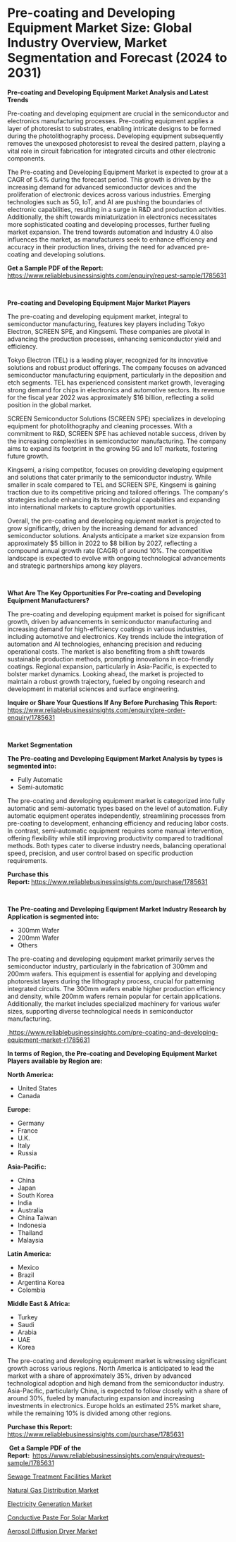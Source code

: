 <p><h1>Pre-coating and Developing Equipment Market Size: Global Industry Overview, Market Segmentation and Forecast (2024 to 2031)</h1></p><p><strong>Pre-coating and Developing Equipment Market Analysis and Latest Trends</strong></p>
<p><p>Pre-coating and developing equipment are crucial in the semiconductor and electronics manufacturing processes. Pre-coating equipment applies a layer of photoresist to substrates, enabling intricate designs to be formed during the photolithography process. Developing equipment subsequently removes the unexposed photoresist to reveal the desired pattern, playing a vital role in circuit fabrication for integrated circuits and other electronic components.</p><p>The Pre-coating and Developing Equipment Market is expected to grow at a CAGR of 5.4% during the forecast period. This growth is driven by the increasing demand for advanced semiconductor devices and the proliferation of electronic devices across various industries. Emerging technologies such as 5G, IoT, and AI are pushing the boundaries of electronic capabilities, resulting in a surge in R&D and production activities. Additionally, the shift towards miniaturization in electronics necessitates more sophisticated coating and developing processes, further fueling market expansion. The trend towards automation and Industry 4.0 also influences the market, as manufacturers seek to enhance efficiency and accuracy in their production lines, driving the need for advanced pre-coating and developing solutions.</p></p>
<p><strong>Get a Sample PDF of the Report:&nbsp;</strong> <a href="https://www.reliablebusinessinsights.com/enquiry/request-sample/1785631?utm_campaign=96&utm_medium=2&utm_source=Github&utm_content=ia&utm_term=18122024&utm_id=pre-coating-and-developing-equipment">https://www.reliablebusinessinsights.com/enquiry/request-sample/1785631</a></p>
<p>&nbsp;</p>
<p><strong>Pre-coating and Developing Equipment Major Market Players</strong></p>
<p><p>The pre-coating and developing equipment market, integral to semiconductor manufacturing, features key players including Tokyo Electron, SCREEN SPE, and Kingsemi. These companies are pivotal in advancing the production processes, enhancing semiconductor yield and efficiency.</p><p>Tokyo Electron (TEL) is a leading player, recognized for its innovative solutions and robust product offerings. The company focuses on advanced semiconductor manufacturing equipment, particularly in the deposition and etch segments. TEL has experienced consistent market growth, leveraging strong demand for chips in electronics and automotive sectors. Its revenue for the fiscal year 2022 was approximately $16 billion, reflecting a solid position in the global market.</p><p>SCREEN Semiconductor Solutions (SCREEN SPE) specializes in developing equipment for photolithography and cleaning processes. With a commitment to R&D, SCREEN SPE has achieved notable success, driven by the increasing complexities in semiconductor manufacturing. The company aims to expand its footprint in the growing 5G and IoT markets, fostering future growth.</p><p>Kingsemi, a rising competitor, focuses on providing developing equipment and solutions that cater primarily to the semiconductor industry. While smaller in scale compared to TEL and SCREEN SPE, Kingsemi is gaining traction due to its competitive pricing and tailored offerings. The company's strategies include enhancing its technological capabilities and expanding into international markets to capture growth opportunities.</p><p>Overall, the pre-coating and developing equipment market is projected to grow significantly, driven by the increasing demand for advanced semiconductor solutions. Analysts anticipate a market size expansion from approximately $5 billion in 2022 to $8 billion by 2027, reflecting a compound annual growth rate (CAGR) of around 10%. The competitive landscape is expected to evolve with ongoing technological advancements and strategic partnerships among key players.</p></p>
<p>&nbsp;</p>
<p><strong>What Are The Key Opportunities For Pre-coating and Developing Equipment Manufacturers?</strong></p>
<p><p>The pre-coating and developing equipment market is poised for significant growth, driven by advancements in semiconductor manufacturing and increasing demand for high-efficiency coatings in various industries, including automotive and electronics. Key trends include the integration of automation and AI technologies, enhancing precision and reducing operational costs. The market is also benefiting from a shift towards sustainable production methods, prompting innovations in eco-friendly coatings. Regional expansion, particularly in Asia-Pacific, is expected to bolster market dynamics. Looking ahead, the market is projected to maintain a robust growth trajectory, fueled by ongoing research and development in material sciences and surface engineering.</p></p>
<p><strong>Inquire or Share Your Questions If Any Before Purchasing This Report:</strong> <a href="https://www.reliablebusinessinsights.com/enquiry/pre-order-enquiry/1785631?utm_campaign=96&utm_medium=2&utm_source=Github&utm_content=ia&utm_term=18122024&utm_id=pre-coating-and-developing-equipment">https://www.reliablebusinessinsights.com/enquiry/pre-order-enquiry/1785631</a></p>
<p>&nbsp;</p>
<p><strong>Market Segmentation</strong></p>
<p><strong>The Pre-coating and Developing Equipment Market Analysis by types is segmented into:</strong></p>
<p><ul><li>Fully Automatic</li><li>Semi-automatic</li></ul></p>
<p><p>The pre-coating and developing equipment market is categorized into fully automatic and semi-automatic types based on the level of automation. Fully automatic equipment operates independently, streamlining processes from pre-coating to development, enhancing efficiency and reducing labor costs. In contrast, semi-automatic equipment requires some manual intervention, offering flexibility while still improving productivity compared to traditional methods. Both types cater to diverse industry needs, balancing operational speed, precision, and user control based on specific production requirements.</p></p>
<p><strong>Purchase this Report:&nbsp;</strong><a href="https://www.reliablebusinessinsights.com/purchase/1785631?utm_campaign=96&utm_medium=2&utm_source=Github&utm_content=ia&utm_term=18122024&utm_id=pre-coating-and-developing-equipment">https://www.reliablebusinessinsights.com/purchase/1785631</a></p>
<p>&nbsp;</p>
<p><strong>The Pre-coating and Developing Equipment Market Industry Research by Application is segmented into:</strong></p>
<p><ul><li>300mm Wafer</li><li>200mm Wafer</li><li>Others</li></ul></p>
<p><p>The pre-coating and developing equipment market primarily serves the semiconductor industry, particularly in the fabrication of 300mm and 200mm wafers. This equipment is essential for applying and developing photoresist layers during the lithography process, crucial for patterning integrated circuits. The 300mm wafers enable higher production efficiency and density, while 200mm wafers remain popular for certain applications. Additionally, the market includes specialized machinery for various wafer sizes, supporting diverse technological needs in semiconductor manufacturing.</p></p>
<p><a href="https://www.reliablebusinessinsights.com/pre-coating-and-developing-equipment-market-r1785631?utm_campaign=96&utm_medium=2&utm_source=Github&utm_content=ia&utm_term=18122024&utm_id=pre-coating-and-developing-equipment">&nbsp;https://www.reliablebusinessinsights.com/pre-coating-and-developing-equipment-market-r1785631</a></p>
<p><strong>In terms of Region, the Pre-coating and Developing Equipment Market Players available by Region are:</strong></p>
<p>
    <p> <strong> North America: </strong>
        <ul>
            <li>United States</li>
            <li>Canada</li>
        </ul>
        </p> 
    <p> <strong> Europe: </strong>
        <ul>
            <li>Germany</li>
            <li>France</li>
            <li>U.K.</li>
            <li>Italy</li>
            <li>Russia</li>
        </ul>
        </p> 
    <p> <strong> Asia-Pacific: </strong>
        <ul>
            <li>China</li>
            <li>Japan</li>
            <li>South Korea</li>
            <li>India</li>
            <li>Australia</li>
            <li>China Taiwan</li>
            <li>Indonesia</li>
            <li>Thailand</li>
            <li>Malaysia</li>
        </ul>
        </p> 
    <p> <strong> Latin America: </strong>
        <ul>
            <li>Mexico</li>
            <li>Brazil</li>
            <li>Argentina Korea</li>
            <li>Colombia</li>
        </ul>
        </p> 
    <p> <strong> Middle East & Africa: </strong>
        <ul>
            <li>Turkey</li>
            <li>Saudi</li>
            <li>Arabia</li>
            <li>UAE</li>
            <li>Korea</li>
        </ul>
    </p>
    </p>
<p><p>The pre-coating and developing equipment market is witnessing significant growth across various regions. North America is anticipated to lead the market with a share of approximately 35%, driven by advanced technological adoption and high demand from the semiconductor industry. Asia-Pacific, particularly China, is expected to follow closely with a share of around 30%, fueled by manufacturing expansion and increasing investments in electronics. Europe holds an estimated 25% market share, while the remaining 10% is divided among other regions.</p></p>
<p><strong>Purchase this Report: </strong><a href="https://www.reliablebusinessinsights.com/purchase/1785631?utm_campaign=96&utm_medium=2&utm_source=Github&utm_content=ia&utm_term=18122024&utm_id=pre-coating-and-developing-equipment">https://www.reliablebusinessinsights.com/purchase/1785631</a></p>
<p>&nbsp;<strong>Get a Sample PDF of the Report:&nbsp;&nbsp;</strong><a href="https://www.reliablebusinessinsights.com/enquiry/request-sample/1785631?utm_campaign=96&utm_medium=2&utm_source=Github&utm_content=ia&utm_term=18122024&utm_id=pre-coating-and-developing-equipment">https://www.reliablebusinessinsights.com/enquiry/request-sample/1785631</a></p>
<p><strong></strong></p>
<p><p><a href="https://www.linkedin.com/pulse/forecasting-future-in-depth-analysis-sewage-treatment-facilities-jvtqf?utm_campaign=96&utm_medium=2&utm_source=Github&utm_content=ia&utm_term=18122024&utm_id=pre-coating-and-developing-equipment">Sewage Treatment Facilities Market</a></p><p><a href="https://www.linkedin.com/pulse/natural-gas-distribution-market-ecosystem-competitive-landscape-ateuf?utm_campaign=96&utm_medium=2&utm_source=Github&utm_content=ia&utm_term=18122024&utm_id=pre-coating-and-developing-equipment">Natural Gas Distribution Market</a></p><p><a href="https://www.linkedin.com/pulse/significant-competition-expected-electricity-generation-market-j70zf?utm_campaign=96&utm_medium=2&utm_source=Github&utm_content=ia&utm_term=18122024&utm_id=pre-coating-and-developing-equipment">Electricity Generation Market</a></p><p><a href="https://github.com/jontyhinseyxe/Market-Research-Report-List-1/blob/main/conductive-paste-for-solar-market.md?utm_campaign=96&utm_medium=2&utm_source=Github&utm_content=ia&utm_term=18122024&utm_id=pre-coating-and-developing-equipment">Conductive Paste For Solar Market</a></p><p><a href="https://github.com/AngelaWalsh696/Market-Research-Report-List-1/blob/main/aerosol-diffusion-dryer-market.md?utm_campaign=96&utm_medium=2&utm_source=Github&utm_content=ia&utm_term=18122024&utm_id=pre-coating-and-developing-equipment">Aerosol Diffusion Dryer Market</a></p></p>